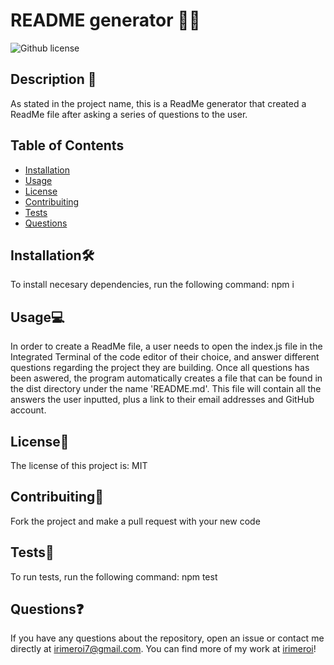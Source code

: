 
  # README generator 👩‍💻

   ![Github license](https://img.shields.io/badge/license-MIT-blue.svg)

  ## Description 📖
  As stated in the project name, this is a ReadMe generator that created a ReadMe file after asking a series of questions to the user.

  ## Table of Contents
  - [Installation](#installation🛠️)
  - [Usage](#usage💻)
  - [License](#license📜)
  - [Contribuiting](#contribuiting🤝)
  - [Tests](#tests🧪)
  - [Questions](#questions❓)

  ## Installation🛠️
  To install necesary dependencies, run the following command:
  npm i

  ## Usage💻
  In order to create a ReadMe file, a user needs to open the index.js file in the Integrated Terminal of the code editor of their choice, and answer different questions regarding the project they are building. Once all questions has been aswered, the program automatically creates a file that can be found in the dist directory under the name 'README.md'. This file will contain all the answers the user inputted, plus a link to their email addresses and GitHub account.

  ## License📜
The license of this project is: MIT

  ## Contribuiting🤝
  Fork the project and make a pull request with your new code

  ## Tests🧪
  To run tests, run the following command:
  npm test

  ## Questions❓
  If you have any questions about the repository, open an issue or
  contact me directly at [irimeroi7@gmail.com](mailto:irimeroi7@gmail.com). You can find more of my work
  at [irimeroi](https://github.com/irimeroi)!
